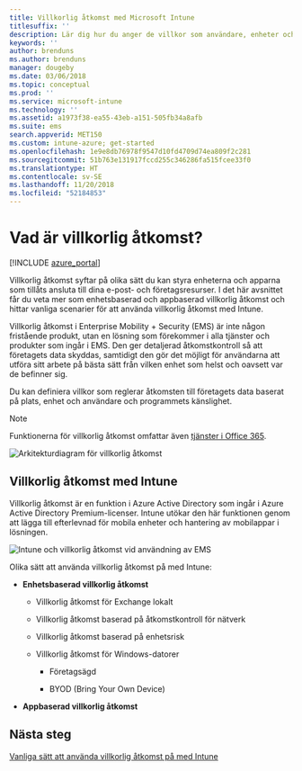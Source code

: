 ```yaml
---
title: Villkorlig åtkomst med Microsoft Intune
titlesuffix: ''
description: Lär dig hur du anger de villkor som användare, enheter och appar måste uppfylla för att få åtkomst till företagets resurser i Microsoft Intune.
keywords: ''
author: brenduns
ms.author: brenduns
manager: dougeby
ms.date: 03/06/2018
ms.topic: conceptual
ms.prod: ''
ms.service: microsoft-intune
ms.technology: ''
ms.assetid: a1973f38-ea55-43eb-a151-505fb34a8afb
ms.suite: ems
search.appverid: MET150
ms.custom: intune-azure; get-started
ms.openlocfilehash: 1e9e8db76978f9547d10fd4709d74ea809f2c281
ms.sourcegitcommit: 51b763e131917fccd255c346286fa515fcee33f0
ms.translationtype: HT
ms.contentlocale: sv-SE
ms.lasthandoff: 11/20/2018
ms.locfileid: "52184853"
---
```

# <a name="whats-conditional-access"></a>Vad är villkorlig åtkomst?

[!INCLUDE [azure_portal](./includes/azure_portal.md)]

Villkorlig åtkomst syftar på olika sätt du kan styra enheterna och apparna som tillåts ansluta till dina e-post- och företagsresurser. I det här avsnittet får du veta mer som enhetsbaserad och appbaserad villkorlig åtkomst och hittar vanliga scenarier för att använda villkorlig åtkomst med Intune.

Villkorlig åtkomst i Enterprise Mobility + Security (EMS) är inte någon fristående produkt, utan en lösning som förekommer i alla tjänster och produkter som ingår i EMS. Den ger detaljerad åtkomstkontroll så att företagets data skyddas, samtidigt den gör det möjligt för användarna att utföra sitt arbete på bästa sätt från vilken enhet som helst och oavsett var de befinner sig.

Du kan definiera villkor som reglerar åtkomsten till företagets data baserat på plats, enhet och användare och programmets känslighet.

> [!NOTE] 
> Funktionerna för villkorlig åtkomst omfattar även [tjänster i Office 365](https://blogs.technet.microsoft.com/wbaer/2017/02/17/conditional-access-policies-with-sharepoint-online-and-onedrive-for-business/).

![Arkitekturdiagram för villkorlig åtkomst](./media/ca-diagram-1.png)

## <a name="conditional-access-with-intune"></a>Villkorlig åtkomst med Intune

Villkorlig åtkomst är en funktion i Azure Active Directory som ingår i Azure Active Directory Premium-licenser. Intune utökar den här funktionen genom att lägga till efterlevnad för mobila enheter och hantering av mobilappar i lösningen. 

![Intune och villkorlig åtkomst vid användning av EMS](./media/intune-with-ca-1.png)

Olika sätt att använda villkorlig åtkomst på med Intune:

-   **Enhetsbaserad villkorlig åtkomst**

    -   Villkorlig åtkomst för Exchange lokalt

    -   Villkorlig åtkomst baserad på åtkomstkontroll för nätverk

    -   Villkorlig åtkomst baserad på enhetsrisk

    -   Villkorlig åtkomst för Windows-datorer

        -   Företagsägd

        -   BYOD (Bring Your Own Device)

-   **Appbaserad villkorlig åtkomst**

## <a name="next-steps"></a>Nästa steg

[Vanliga sätt att använda villkorlig åtkomst på med Intune](conditional-access-intune-common-ways-use.md)
